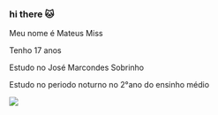 ### hi there 🐱 

Meu nome é Mateus Miss

Tenho 17 anos 

Estudo no José Marcondes Sobrinho 

Estudo no periodo noturno no 2°ano do ensinho médio

![](https://media.tenor.com/W_iZ7rzeL9MAAAAM/hi-hello.gif)
